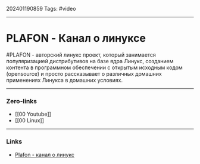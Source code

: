 202401190859
Tags: #video 

---
# PLAFON - Канал о линуксе

#PLAFON - авторский линукс проект, который занимается популяризацией дистрибутивов на базе ядра Линукс, созданием контента в программном обеспечении с открытым исходным кодом (opensource) и просто рассказывает о различных домашних применениях Линукса в домашних условиях.


---
### Zero-links

- [[00 Youtube]]
- [[00 Linux]]

---
### Links

- [Plafon - канал о линукс](https://www.youtube.com/@plafonlinux)